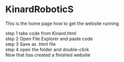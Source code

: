 # KinardRoboticS
This is the home page
how to get the website running
<div>step 1 take code from Kinard.html</div>
<div>step 2 Open File Explorer and paste code</div>
<div>step 3 Save as .html file</div>
<div>step 4 open the folder and double-click</div>
<div>Now that has created a finished website</div>
